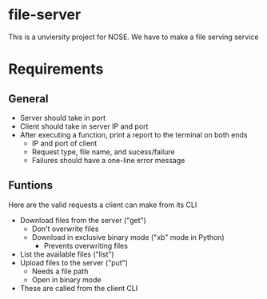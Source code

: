 # file-server

This is a unviersity project for NOSE. We have to make a file serving service

# Requirements

## General

- Server should take in port
- Client should take in server IP and port
- After executing a function, print a report to the terminal on both ends
  - IP and port of client
  - Request type, file name, and sucess/failure
  - Failures should have a one-line error message

## Funtions

Here are the valid requests a client can make from its CLI

- Download files from the server ("get")
  - Don't overwrite files
  - Download in exclusive binary mode ("xb" mode in Python)
    - Prevents overwriting files
- List the available files ("list")
- Upload files to the server ("put")
  - Needs a file path
  - Open in binary mode
- These are called from the client CLI
